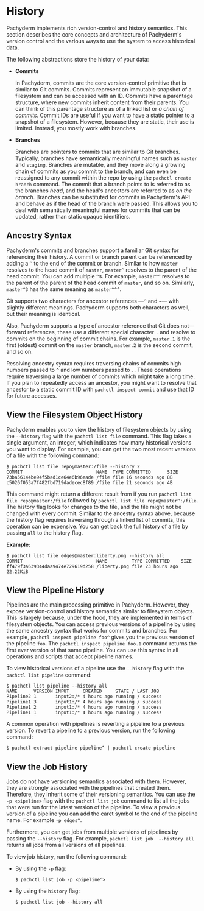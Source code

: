 # History

Pachyderm implements rich version-control and history semantics. This section
describes the core concepts and architecture of Pachyderm's version control
and the various ways to use the system to access historical data.

The following abstractions store the history of your data:

* **Commits**

  In Pachyderm, commits are the core version-control primitive that is
  similar to Git commits. Commits represent an immutable snapshot of a
  filesystem and can be accessed with an ID. Commits have a parentage
  structure, where new commits inherit content from their parents.
  You can think of this parentage structure as of a linked list or *a chain of
  commits*. Commit IDs are useful if you want to have a static pointer to
  a snapshot of a filesystem. However, because they are static, their use is
  limited. Instead, you mostly work with branches.

* **Branches**

  Branches are pointers to commits that are similar to Git branches. Typically,
  branches have semantically meaningful names such as `master` and `staging`.
  Branches are mutable, and they move along a growing chain of commits as you
  commit to the branch, and can even be reassigned to any commit within the
  repo by using the `pachctl create branch` command. The commit that a
  branch points to is referred to as the branches *head*, and the head's
  ancestors are referred to as *on the branch*. Branches can be substituted
  for commits in Pachyderm's API and behave as if the head of the branch
  were passed. This allows you to deal with semantically meaningful names
  for commits that can be updated, rather than static opaque identifiers.

## Ancestry Syntax

Pachyderm's commits and branches support a familiar Git syntax for
referencing their history. A commit or branch parent can be referenced
by adding a `^` to the end of the commit or branch. Similar to how
`master` resolves to the head commit of `master`, `master^` resolves
to the parent of the head commit. You can add multiple `^`s. For example,
`master^^` resolves to the parent of the parent of the head commit of
`master`, and so on. Similarly, `master^3` has the same meaning as
`master^^^`.

Git supports two characters for ancestor references —`^` and `~`— with
slightly different meanings. Pachyderm supports both characters as well,
but their meaning is identical.

Also, Pachyderm supports a type of ancestor reference that Git does not—
forward references, these use a different special character `.` and
resolve to commits on the beginning of commit chains. For example,
`master.1` is the first (oldest) commit on the `master` branch, `master.2`
is the second commit, and so on.

Resolving ancestry syntax requires traversing chains of commits
high numbers passed to `^` and low numbers passed to `.`. These operations
require traversing a large number of commits which might take a long time.
If you plan to repeatedly access an ancestor, you might want to resolve that
ancestor to a static commit ID with `pachctl inspect commit` and use
that ID for future accesses.

## View the Filesystem Object History

Pachyderm enables you to view the history of filesystem objects by using
the `--history` flag with the `pachctl list file` command. This flag
takes a single argument, an integer, which indicates how many historical
versions you want to display. For example, you can get
the two most recent versions of a file with the following command:

```shell
$ pachctl list file repo@master:/file --history 2
COMMIT                           NAME  TYPE COMMITTED      SIZE
73ba56144be94f5bad1ce64e6b96eade /file file 16 seconds ago 8B
c5026f053a7f482fbd719dadecec8f89 /file file 21 seconds ago 4B
```

This command might return a different result from if you run
`pachctl list file repo@master:/file` followed by `pachctl list file
repo@master^:/file`. The history flag looks for changes
to the file, and the file might not be changed with every commit.
Similar to the ancestry syntax above, because the history flag requires
traversing through a linked list of commits, this operation can be
expensive. You can get back the full history of a file by passing
`all` to the history flag.

**Example:**

```shell
$ pachctl list file edges@master:liberty.png --history all
COMMIT                           NAME         TYPE COMMITTED    SIZE
ff479f3a639344daa9474e729619d258 /liberty.png file 23 hours ago 22.22KiB
```

## View the Pipeline History

Pipelines are the main processing primitive in Pachyderm. However, they
expose version-control and history semantics similar to filesystem
objects. This is largely because, under the hood, they are implemented in
terms of filesystem objects. You can access previous versions of
a pipeline by using the same ancestry syntax that works for commits and
branches. For example, `pachctl inspect pipeline foo^` gives you the
previous version of the pipeline `foo`. The `pachctl inspect pipeline foo.1`
command returns the first ever version of that same pipeline. You can use
this syntax in all operations and scripts that accept pipeline names.

To view historical versions of a pipeline use the `--history`
flag with the `pachctl list pipeline` command:

```shell
$ pachctl list pipeline --history all
NAME      VERSION INPUT     CREATED     STATE / LAST JOB
Pipeline2 1       input2:/* 4 hours ago running / success
Pipeline1 3       input1:/* 4 hours ago running / success
Pipeline1 2       input1:/* 4 hours ago running / success
Pipeline1 1       input1:/* 4 hours ago running / success
```

A common operation with pipelines is reverting a pipeline to a previous
version.
To revert a pipeline to a previous version, run the following command:

```shell
$ pachctl extract pipeline pipeline^ | pachctl create pipeline
```

## View the Job History

Jobs do not have versioning semantics associated with them.
However, they are strongly associated with the pipelines that
created them. Therefore, they inherit some of their versioning
semantics. You can use the `-p <pipeline>` flag with the
`pachctl list job` command to list all the jobs that were run
for the latest version of the pipeline. To view a previous version
of a pipeline you can add the caret symbol to the end of the
pipeline name. For example `-p edges^`.

Furthermore, you can get jobs from multiple versions of
pipelines by passing the `--history` flag. For example,
`pachctl list job  --history all` returns all jobs from all
versions of all pipelines.

To view job history, run the following command:

* By using the `-p` flag:

  ```shell
  $ pachctl list job -p <pipeline^>
  ```

* By using the `history` flag:

  ```shell
  $ pachctl list job --history all
  ```
